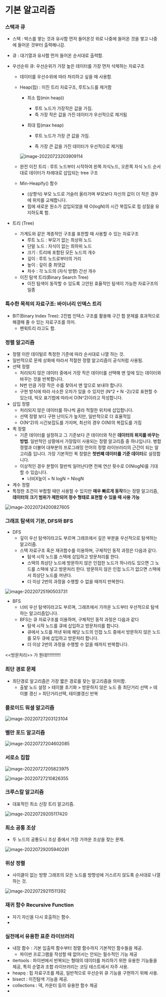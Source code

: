 # 기본 알고리즘

### 스택과 큐

- 스택 : 박스를 쌓는 것과 유사함
  먼저 들어온것 위로 나중에 들어온 것을 쌓고 나중에 들어온 것부터 출력해나감.
- 큐 : 대기열과 유사함
  먼저 들어온 순서대로 출력함.

- 우선순위 큐: 우선순위가 가장 높은 데이터를 가장 먼저 삭제하는 자료구조

  - 데이터를 우선수위에 따라 처리하고 싶을 때 사용함.

  - Heap(힙) : 이진 트리 자료구조, 루트노드를 제거함

    - 최소 힙(min heap))

      - 루트 노드가 가장작은 값을 가짐.
      - 즉 가장 작은 값을 가진 데이터가 우선적으로 제거됨

    - 최대 힙(max heap)

      - 루트 노드가 가장 큰 값을 가짐.

      - 즉 가장 큰 값을 가진 데이터가 우선적으로 제거됨

        

    ![image-20220723203909114](algorithm.assets/image-20220723203909114.png)

  - 완전 이진 트리  : 루트 노드부터 시작하여 왼쪽 자식노드, 오른쪽 자식 노드 순서대로 데이터가 차례대로 삽입되는 tree 구조

  - Min-Heapify() 함수

    - (상향식) 부모 노드로 거슬러 올라가며 부모보다 자신의 값이 더 작은 경우에 위치를 교체합니다.
    - 힙에 새로운 원소가 삽입되었을 때 O(logN)의 시간 복잡도로 힙 성질을 유지하도록 함.

- 트리 (Tree)
  - 가계도와 같은 계층적인 구조를 표한할 때 사용할 수 있는 자료구조
    - 루트 노드 : 부모가 없는 최상위 노드
    - 단말 노드 : 자식이 없는 최하위 노드
    - 크기 : 트리에 포함된 모든 노드의 개수
    - 깊이 : 루트 노드로부터의 거리
    - 높이 : 깊이 중 최댓값
    - 차수 : 각 노드의 (자식 방향) 간선 개수
  - 이진 탐색 트리(Binary Search Tree)
    - 이진 탐색이 동작할 수 있도록 고안된 효율적인 탐색이 가능한 자료구조의 일종

### 특수한 목적의 자료구조: 바이너리 인덱스 트리

- BIT(Binary Index Tree): 2진법 인덱스 구조를 활용해 구간 합 문제를 효과적으로 해결해 줄 수 있는 자료구조를 의미.
  - 펜윅트리 라고도 함.

### 정렬 알고리즘

- 정렬 이란 데이털르 특정한 기준에 따라 순서대로 나열 하는 것.
- 일반적으로 문제 상화에 따라서 적절한 정렬 알고리즘이 공식처럼 사용됨.
- 선택 정렬
  - 처리되지 않은 데이터 중에서 가장 작은 데이터를 선택해 맨 앞에 있는 데이터와 바꾸는 것을 반복합니다.
  - N번 만큼 가장 작은 수를 찾아서 맨 앞으로 보내야 합니다.
  - 구현 방식에 따라 사소한 오차가 있을 수 있지만 (N^2 + N -2)/2로 표현할 수 있는데, 빅오 표기법에 따라서 O(N^2)이라고 작성합니다.
- 삽입 정렬
  - 처리되지 않은 데이터를 하나씩 골라 적절한 위치에 삽입합니다.
  - 선택 정렬 보다 구현 난이도가 높지만, 일반적으로 더 효율적임
  - O(N^2)의 시간보잡도를 가지며, 최선의 경우 O(N)의 복잡도를 가짐
- 퀵 정렬
  - 기준 데이터를 설정하고 그 기준보다 큰 데이터와 작은 **데이터의 위치를 바꾸는 방법**. 일반적인 상황에서 가장많이 사용되는 정렬 알고리즘 중 하나입니다. 병합졍렬과 더불어 대부분의 프로그래밍 언어의 정렬 라이브러리의 근간이 되는 알고리즘 입니다. 가장 기본적인 퀵 정렬은 **첫번째 데이터를 기준 데이터**로 설정합니다.
  - 이상적인 경우 분할이 절반씩 일어난다면 전체 연산 횟수로 O(NlogN)를 기대할 수 있습니다.
    - 너비X높이 = N logN = NlogN
-   계수 정렬
  - 특정한 조건이 부합할 때만 사용할 수 있지만 **매우 빠르게 동작**하는 정렬 알고리즘, **데이터의 크기 범위가 제한되어 정수 형태로 표현할 수 있을 때 사용 가능**

![image-20220724200827605](algorithm.assets/image-20220724200827605.png)

### 그래프 탐색의 기본, DFS와 BFS

- DFS
  - 깊이 우선 탐색이라고도 부르며 그래프에서 깊은 부분을 우선적으로 탐색하는 알고리즘.
  - 스택 자료구조 혹은 재귀함수를 이용하며, 구체적인 동작 과정은 다음과 같다.
    - 탐색 시작 노드를 스택에 삽입하고 방문처리를 한다.
    - 스택의 최상단 노드에 방문하지 않은 인접한 노드가 하나라도 있으면 그 노드를 스택에 넣고 방문처리 한다. 방문하지 않은 인접 노드가 없으면 스택에서 최상단 노드를 꺼낸다.
    - 더 이상 2번의 과정을 수행할 수 없을 때까지 반복한다.

![image-20220725190503731](algorithm.assets/image-20220725190503731.png)

- BFS
  - 너비 우선 탐색이라고도 부르며, 그래프에서 가까운 노드부터 우선적으로 탐색하는 알고리즘입니다.
  - BFS는 큐 자료구조를 이용하며, 구체적인 동작 과정은 다음과 같다
    - 탐색 시작 노드를 큐에 삽입하고 방문처리를 합니다.
    - 큐에서 노드를 꺼낸 뒤에 해당 노드의 인접 노드 중에서 방문하지 않은 노드를 모두 큐에 삽입하고 방문처리 합니다.
    - 더 이상 2번의 과정을 수행할 수 없을 때까지 반복합니다.

<<방문처리>> 가 뭔데!!!!!!!!!!!

### 최단 경로 문제

- 최단경로 알고리즘은 가장 짧은 경로를 찾는 알고리즘을 의미함.
  - 출발 노드 설정 > 테이블 초기화 > 방문하지 않은 노드 중 최단거리 선택 > 테이블 갱신 > 최단거리선택, 테이블갱신 반복



### 플로이드 워셜 알고리즘

![image-20220727203123104](algorithm.assets/image-20220727203123104.png)

### 벨만 포드 알고리즘

![image-20220727204602085](algorithm.assets/image-20220727204602085.png)

### 서로소 집합

![image-20220727205823975](algorithm.assets/image-20220727205823975.png)

![image-20220727210826355](algorithm.assets/image-20220727210826355.png)

### 크루스칼 알고리즘

- 대표적인 최소 신장 트리 알고리즘.

![image-20220729205117420](algorithm.assets/image-20220729205117420.png)

### 최소 공통 조상

- 두 노드의 공통도니 조상 중에서 가장 가까운 조상을 찾는 문제.

![image-20220729205940281](algorithm.assets/image-20220729205940281.png)

### 위상 정렬

- 사이클이 없는 방향 그래프의 모든 노드를 방향성에 거스르지 않도록 순서대로 나열하는 것.

![image-20220729211511392](algorithm.assets/image-20220729211511392.png)

### 재귀 함수 Recursive Function

- 자기 자신을 다시 호출하는 함수.
- 

### 실전에서 유용한 표준 라이브러리

- 내장 함수 : 기본 입출력 함수부터 정렬 함수까지 기본적인 함수들을 제공.
  - 파이썬 프로그램을 작성할 때 없어서는 안되는 필수적인 기능 제공
- itertools : 파이썬에서 반복되는 형태의 데이터를 처리하기 위한 유용한 기능들을 제공, 특히 순열과 조합 라이브러리는 코딩 테스트에서 자주 사용.
- heapq : 힙 자료구조를 제공, 일반적으로 우선순위 큐 기능을 구현하기 위해 사용.
- bisect : 이진탐색 기능을 제공.
- collections : 덱, 카운터 등의 유용한 함수 제공
- 
